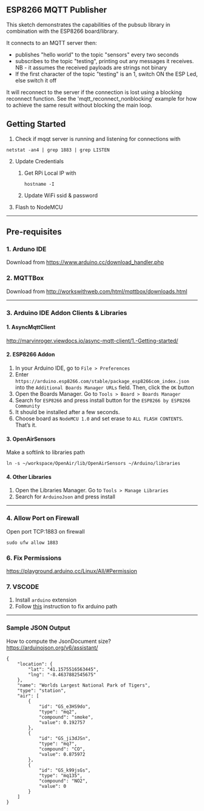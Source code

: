 ## ESP8266 MQTT Publisher

This sketch demonstrates the capabilities of the pubsub library in combination
with the ESP8266 board/library.

It connects to an MQTT server then:

- publishes "hello world" to the topic "sensors" every two seconds
- subscribes to the topic "testing", printing out any messages
  it receives. NB - it assumes the received payloads are strings not binary
- If the first character of the topic "testing" is an 1, switch ON the ESP Led,
  else switch it off

It will reconnect to the server if the connection is lost using a blocking
reconnect function. See the 'mqtt_reconnect_nonblocking' example for how to
achieve the same result without blocking the main loop.

## Getting Started

1. Check if mqqt server is running and listening for connections with

```
netstat -an4 | grep 1883 | grep LISTEN
```

2. Update Credentials

   1. Get RPi Local IP with
      ```
      hostname -I
      ```
   1. Update WiFi ssid & password

3. Flash to NodeMCU

<hr />

## Pre-requisites

### 1. Arduno IDE

Download from https://www.arduino.cc/download_handler.php

### 2. MQTTBox

Download from http://workswithweb.com/html/mqttbox/downloads.html

<hr />

### 3. Arduino IDE Addon Clients & Libraries

#### 1. AsyncMqttClient

http://marvinroger.viewdocs.io/async-mqtt-client/1.-Getting-started/
<!-- 
#### 1. PubSubClient
1. Read the documentation [here](https://pubsubclient.knolleary.net/api.html)
2.  Download latest release from https://github.com/knolleary/pubsubclient/releases/latest
3. Go to `Sketch -> Include Library -> Add .zip library` and chose the downloaded `.zip` file
4. Edit `/home/$USER/Arduino/libaries/pubsubclient-2.7/src/PubSubClient.cpp`

	1. Add under `Line#460`
		```
		// custom
		boolean PubSubClient::publish(const char *topic, const char *payload, unsigned int length)
		{
				return publish(topic, (const uint8_t *)payload, length, false);
		}
		```
5. Edit `/home/$USER/Arduino/libaries/pubsubclient-2.7/src/PubSubClient.h`

	1. Edit `Line#30`
		```
		// custom
		#define MQTT_MAX_PACKET_SIZE 512
		```
	2. Add under `Line#153`
		```
		// custom
		boolean publish(const char *topic, const char *payload, unsigned int length);
		``` -->

#### 2. ESP8266 Addon
1. In your Arduino IDE, go to `File > Preferences`
2. Enter `https://arduino.esp8266.com/stable/package_esp8266com_index.json` into the `Additional Boards Manager URLs` field. Then, click the `OK` button
3. Open the Boards Manager. Go to `Tools > Board > Boards Manager`
4. Search for `ESP8266` and press install button for the `ESP8266 by ESP8266 Community`
5. It should be installed after a few seconds.
6. Choose board as `NodeMCU 1.0` and set erase to `ALL FLASH CONTENTS`. That’s it.

#### 3. OpenAirSensors
Make a softlink to libraries path
```
ln -s ~/workspace/OpenAir/lib/OpenAirSensors ~/Arduino/libraries
```

#### 4. Other Libraries
1. Open the Libraries Manager. Go to `Tools > Manage Libraries`
2. Search for `ArduinoJson` and press install

<hr />

### 4. Allow Port on Firewall

Open port TCP:1883 on firewall

```
sudo ufw allow 1883
```

### 6. Fix Permissions

https://playground.arduino.cc/Linux/All/#Permission

### 7. VSCODE
1. Install `arduino` extension
2. Follow [this](https://github.com/microsoft/vscode-arduino/issues/791#issuecomment-476089760) instruction to fix arduino path

<hr />


### Sample JSON Output

How to compute the JsonDocument size?
https://arduinojson.org/v6/assistant/

```
{
	"location": {
		"lat": "41.1575516563445",
		"lng": "-8.4637882545675"
	},
	"name": "Worlds Largest National Park of Tigers",
	"type": "station",
	"air": [
		{
			"id": "GS_e3HS9do",
			"type": "mq2",
			"compound": "smoke",
			"value": 0.192757
		},
		{
			"id": "GS_ji3dJSn",
			"type": "mq7",
			"compound": "CO",
			"value": 0.875972
		},
		{
			"id": "GS_k99jsGs",
			"type": "mq135",
			"compound": "NO2",
			"value": 0
		}
	]
}
```